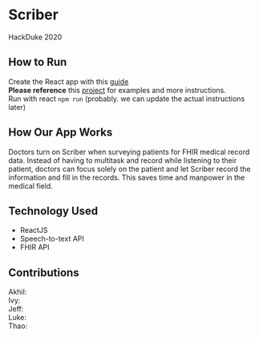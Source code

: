 # Scriber
HackDuke 2020

## How to Run
Create the React app with this [guide](https://github.com/facebook/create-react-app)  
**Please reference** this [project](https://github.com/lukechn99/sdc2020-constructionsite/tree/main/sdc-app) for examples and more instructions.  
Run with react ```npm run``` (probably. we can update the actual instructions later)

## How Our App Works
Doctors turn on Scriber when surveying patients for FHIR medical record data. Instead of having to multitask and record while listening to their patient, doctors can focus solely on the patient and let Scriber record the information and fill in the records. This saves time and manpower in the medical field. 

## Technology Used
- ReactJS
- Speech-to-text API
- FHIR API

## Contributions
Akhil:  
Ivy:  
Jeff:  
Luke:  
Thao:  
